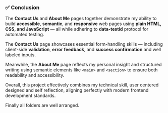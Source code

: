 ### ✅ **Conclusion**

The **Contact Us** and **About Me** pages together demonstrate my ability to build **accessible**, **semantic**, and **responsive** web pages using **plain HTML, CSS, and JavaScript** — all while adhering to **data-testid** protocol for automated testing.

The **Contact Us** page showcases essential form-handling skills — including client-side **validation**, **error feedback**, and **success confirmation** and well labeled inputs.

Meanwhile, the **About Me** page reflects my personal insight and structured writing using semantic elements like `<main>` and `<section>` to ensure both readability and accessibility.

Overall, this project effectively combines my technical skill, user centered designed and self reflection, aligning perfectly with modern frontend development standards.

Finally all folders are well arranged.
